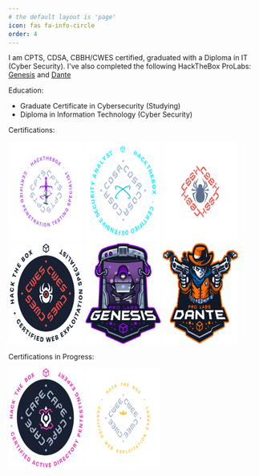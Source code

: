 ```yaml
---
# the default layout is 'page'
icon: fas fa-info-circle
order: 4
---
```


I am CPTS, CDSA, CBBH/CWES certified, graduated with a Diploma in IT (Cyber Security). I've also completed the following HackTheBox ProLabs: [Genesis](https://www.hackthebox.com/blog/genesis-breakpoint-release) and [Dante](https://www.hackthebox.com/business/professional-labs)

Education:
- Graduate Certificate in Cybersecurity (Studying)
- Diploma in Information Technology (Cyber Security)

Certifications:

<a alt="CPTS2" href="https://www.images.credly.com/images/e63aa507-b974-4e67-bae6-1e425f6e2a99/image.png"><img alt="CPTS2" src="/assets/img/CPTS2.webp" height="200" width="150"/></a>
<a alt="CDSA" href="https://academy.hackthebox.com/storage/exam_badges/Ub2I1qAN1BOVsK2de0ujslt4oGjhceaZeWRRicge.png"><img alt="CDSA" src="/assets/img/CDSA.webp" height="200" width="150"/></a>
<a alt="CBBH" href="https://academy.hackthebox.com/storage/exam_badges/34Usv5yEMMlzoADpEcxNrbASpMKwU660cNHAW0no.png"><img alt="CBBH" src="/assets/img/CBBH.png" height="200" width="150"/></a>
<a alt="CWES" href="https://www.images.credly.com/images/e63aa507-b974-4e67-bae6-1e425f6e2a99/image.png"><img alt="CWES" src="/assets/img/CWES.png" height="200" width="150"/></a>
<a alt="Genesis" href="https://www.hackthebox.com/storage/blog/G2tnCn3stoszUYnAUiuILexgralGoSnR.png"><img alt="Genesis" src="/assets/img/Genesis.png" height="200" width="150"/></a>
<a alt="Dante" href="https://enterprise.hackthebox.com/storage/ic-prolabs/r6emlVofrHAmI4xNtjuOv1DghB9a7xPcwYkkxEXD.svg"><img alt="Dante" src="/assets/img/Dante2.png" height="200" width="150"/></a>

Certifications in Progress:

<a alt="CAPE" href="https://www.images.credly.com/images/e63aa507-b974-4e67-bae6-1e425f6e2a99/image.png"><img alt="CAPE" src="/assets/img/CAPE4.png" height="200" width="150"/></a>
<a alt="CWEE" href="https://academy.hackthebox.com/storage/exam_badges/4fD6SYsBGohDZAs5AsAacJlmn1OTtykViXwoi2sx.png"><img alt="CWEE" src="/assets/img/CWEE.webp" height="200" width="150"/></a>
